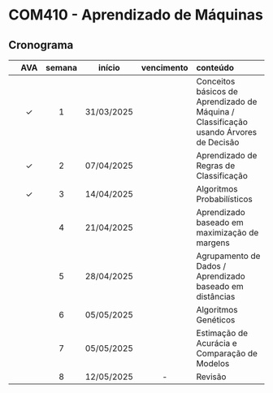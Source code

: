 # COM410 - Aprendizado de Máquinas

## Cronograma

|   | AVA | semana | início | vencimento | conteúdo |
|:---:|:---:|:---:|:---:|:---:|:---|
|  | &check; | 1 | 31/03/2025 |  | Conceitos básicos de Aprendizado de Máquina / Classificação usando Árvores de Decisão |
|  | &check; | 2 | 07/04/2025 |  | Aprendizado de Regras de Classificação |
|  |&check;  | 3 | 14/04/2025 |  | Algoritmos Probabilísticos |
|  |  | 4 | 21/04/2025 |  | Aprendizado baseado em maximização de margens |
|  |  | 5 | 28/04/2025 |  | Agrupamento de Dados / Aprendizado baseado em distâncias |
|  |  | 6 | 05/05/2025 |  | Algoritmos Genéticos |
|  |  | 7 | 05/05/2025 |  | Estimação de Acurácia e Comparação de Modelos |
|  |  | 8 | 12/05/2025 | - | Revisão |